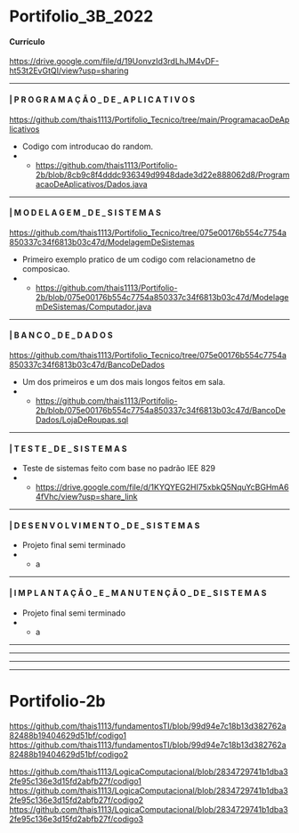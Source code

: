 # Portifolio_3B_2022
#### Currículo
https://drive.google.com/file/d/19UonvzId3rdLhJM4vDF-ht53t2EvGtQI/view?usp=sharing

---------------------
#### | P R O G R A M A Ç Ã O _ D E _ A P L I C A T I V O S
https://github.com/thais1113/Portifolio_Tecnico/tree/main/ProgramacaoDeAplicativos

* Codigo com introducao do random.
* - https://github.com/thais1113/Portifolio-2b/blob/8cb9c8f4dddc936349d9948dade3d22e888062d8/ProgramacaoDeAplicativos/Dados.java

---------------------
#### | M O D E L A G E M _ D E _ S I S T E M A S
https://github.com/thais1113/Portifolio_Tecnico/tree/075e00176b554c7754a850337c34f6813b03c47d/ModelagemDeSistemas

* Primeiro exemplo pratico de um codigo com relacionametno de composicao.
* - https://github.com/thais1113/Portifolio-2b/blob/075e00176b554c7754a850337c34f6813b03c47d/ModelagemDeSistemas/Computador.java
--------------------
#### | B A N C O _ D E _ D A D O S
https://github.com/thais1113/Portifolio_Tecnico/tree/075e00176b554c7754a850337c34f6813b03c47d/BancoDeDados

*  Um dos primeiros e um dos mais longos feitos em sala. 
* - https://github.com/thais1113/Portifolio-2b/blob/075e00176b554c7754a850337c34f6813b03c47d/BancoDeDados/LojaDeRoupas.sql
--------------------
#### | T E S T E _ D E _ S I S T E M A S

*  Teste de sistemas feito com base no padrão IEE 829
* - https://drive.google.com/file/d/1KYQYEG2HI75xbkQ5NquYcBGHmA64fVhc/view?usp=share_link
--------------------
#### | D E S E N V O L V I M E N T O _ D E _ S I S T E M A S

*  Projeto final semi terminado
* - a
--------------------
#### | I M P L A N T A Ç Ã O _ E _ M A N U T E N Ç Ã O _ D E _ S I S T E M A S


*  Projeto final semi terminado
* - a

--------------------
--------------------
--------------------
--------------------
# Portifolio-2b
https://github.com/thais1113/fundamentosTI/blob/99d94e7c18b13d382762a82488b19404629d51bf/codigo1
https://github.com/thais1113/fundamentosTI/blob/99d94e7c18b13d382762a82488b19404629d51bf/codigo2

https://github.com/thais1113/LogicaComputacional/blob/2834729741b1dba32fe95c136e3d15fd2abfb27f/codigo1
https://github.com/thais1113/LogicaComputacional/blob/2834729741b1dba32fe95c136e3d15fd2abfb27f/codigo2
https://github.com/thais1113/LogicaComputacional/blob/2834729741b1dba32fe95c136e3d15fd2abfb27f/codigo3
